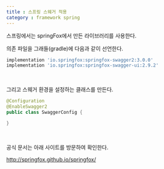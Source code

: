```yaml
---
title : 스프링 스웨거 적용
category : framework spring
---
```


스프링에서는 springFox에서 만든 라이브러리를 사용한다.

의존 파일을 그래들(gradle)에 다음과 같이 선언한다.

```gradle
implementation 'io.springfox:springfox-swagger2:3.0.0'
implementation 'io.springfox:springfox-swagger-ui:2.9.2'
```

<br>

그리고 스웨거 환경을 설정하는 클래스를 만든다. 

```java
@Configuration
@EnableSwagger2
public class SwaggerConfig {

}
```

<br>

공식 문서는  아래 사이트를 방문하여 확인한다. 

http://springfox.github.io/springfox/
